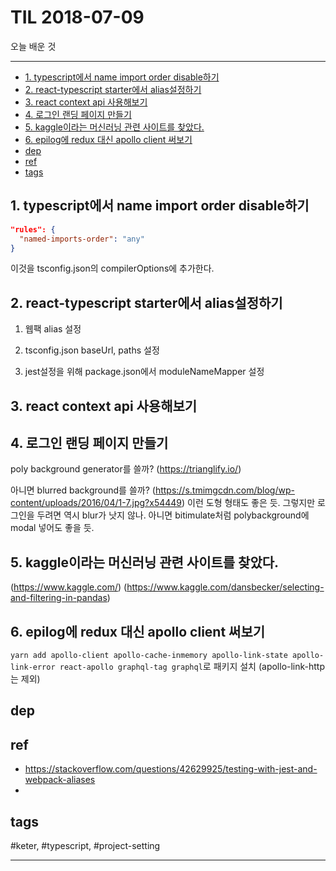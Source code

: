 # TIL 2018-07-09

오늘 배운 것

--------------------------


- [1. typescript에서 name import order disable하기](#1-typescript에서-name-import-order-disable하기)
- [2. react-typescript starter에서 alias설정하기](#2-react-typescript-starter에서-alias설정하기)
- [3. react context api 사용해보기](#3-react-context-api-사용해보기)
- [4. 로그인 랜딩 페이지 만들기](#4-로그인-랜딩-페이지-만들기)
- [5. kaggle이라는 머신러닝 관련 사이트를 찾았다.](#5-kaggle이라는-머신러닝-관련-사이트를-찾았다)
- [6. epilog에 redux 대신 apollo client 써보기](#6-epilog에-redux-대신-apollo-client-써보기)
- [dep](#dep)
- [ref](#ref)
- [tags](#tags)

## 1. typescript에서 name import order disable하기
```json
"rules": {
  "named-imports-order": "any"
}
```
이것을 tsconfig.json의 compilerOptions에 추가한다.


## 2. react-typescript starter에서 alias설정하기
1. 웹팩 alias 설정


2. tsconfig.json baseUrl, paths 설정


3. jest설정을 위해 package.json에서 moduleNameMapper 설정

## 3. react context api 사용해보기

## 4. 로그인 랜딩 페이지 만들기
poly background generator를 쓸까?
(https://trianglify.io/)

아니면 blurred background를 쓸까?
(https://s.tmimgcdn.com/blog/wp-content/uploads/2016/04/1-7.jpg?x54449)
이런 도형 형태도 좋은 듯. 그렇지만 로그인을 두려면 역시 blur가 낫지 않나. 아니면 bitimulate처럼 polybackground에 modal 넣어도 좋을 듯.



## 5. kaggle이라는 머신러닝 관련 사이트를 찾았다.
(https://www.kaggle.com/)
(https://www.kaggle.com/dansbecker/selecting-and-filtering-in-pandas)

## 6. epilog에 redux 대신 apollo client 써보기
`yarn add apollo-client apollo-cache-inmemory apollo-link-state apollo-link-error react-apollo graphql-tag graphql`로 패키지 설치 (apollo-link-http는 제외)


## dep

## ref
- https://stackoverflow.com/questions/42629925/testing-with-jest-and-webpack-aliases
- 

## tags
  #keter, #typescript, #project-setting



--------------------------


 